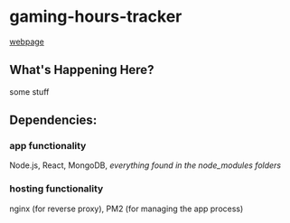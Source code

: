 # gaming-hours-tracker

[webpage](https://lucas.su-keun.kim/gaming-hours-tracker)

## What's Happening Here?

some stuff

## Dependencies: 

### app functionality

Node.js, React, MongoDB, *everything found in the node_modules folders*

### hosting functionality

nginx (for reverse proxy), PM2 (for managing the app process)